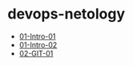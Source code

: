# devops-netology

- [ 01-Intro-01 ](./01-intro-01)
- [ 01-Intro-02 ](./01-intro-01)
- [ 02-GIT-01 ](./02-GIT-01-basic)
